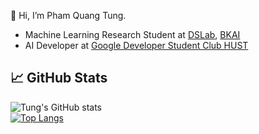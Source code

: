 👋 Hi, I’m Pham Quang Tung.
 - Machine Learning Research Student at [DSLab](http://ds.soict.hust.edu.vn/), [BKAI](https://bkai.ai/)
 - AI Developer at [Google Developer Student Club HUST](https://www.facebook.com/gdsc.hust)

## 📈 GitHub Stats
![Tung's GitHub stats](https://github-readme-stats.vercel.app/api?username=tungpham663&show_icons=true&theme=radical)  
[![Top Langs](https://github-readme-stats.vercel.app/api/top-langs/?username=tungpham663&layout=compact&theme=radical)](https://github.com/tungpham663/github-readme-stats)
<!---
tungpham663/tungpham663 is a ✨ special ✨ repository because its `README.md` (this file) appears on your GitHub profile.
You can click the Preview link to take a look at your changes.
--->
